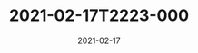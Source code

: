 ---
date: 2021-02-17
title: 2021-02-17T2223-000
hero: 2021/2021-02-17T2223-000.jpeg

# briefly describe the image…
alt: ''

# insert the closed caption text after the three-dash break…
# (include line-breaks, punctuation, and capitalization)
---